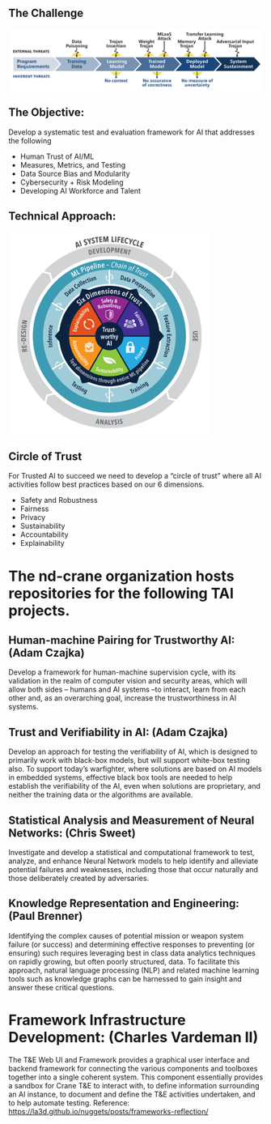 ## The Challenge
<img src="./images/attack.png" alt="drawing" width="800"/>

## The Objective: 
Develop a systematic test and evaluation framework for AI that addresses the following
* Human Trust of AI/ML
* Measures, Metrics, and Testing
* Data Source Bias and Modularity
* Cybersecurity + Risk Modeling
* Developing AI Workforce and Talent

## Technical Approach:
<img src="./images/circle.png" alt="drawing" width="400"/>

## Circle of Trust
For Trusted AI to succeed we need to develop a “circle of trust” where all AI activities follow best practices based on our 6 dimensions.
* Safety and Robustness
* Fairness
* Privacy
* Sustainability
* Accountability
* Explainability

# The nd-crane organization hosts repositories for the following TAI projects.

## Human-machine Pairing for Trustworthy AI: (Adam Czajka)
Develop a framework for human-machine supervision cycle, with its validation in the realm of computer vision and security areas, which will allow both sides – humans and AI systems –to interact, learn from each other and, as an overarching goal, increase the trustworthiness in AI systems.

## Trust and Verifiability in AI: (Adam Czajka)
Develop an approach for testing the verifiability of AI, which is designed to primarily work with black-box models, but will support white-box testing also. To support today’s warfighter, where solutions are based on AI models in embedded systems, effective black box tools are needed to help establish the verifiability of the AI, even when solutions are proprietary, and neither the training data or the algorithms are available.

## Statistical Analysis and Measurement of Neural Networks: (Chris Sweet)
Investigate and develop a statistical and computational framework to test, analyze, and enhance Neural Network models to help identify and alleviate potential failures and weaknesses, including those that occur naturally and those deliberately created by adversaries. 

## Knowledge Representation and Engineering: (Paul Brenner)

Identifying the complex causes of potential mission or weapon system failure (or success) and determining effective responses to preventing (or ensuring) such requires leveraging best in class data analytics techniques on rapidly growing, but often poorly structured, data. To facilitate this approach, natural language processing (NLP) and related machine learning tools such as knowledge graphs can be harnessed to gain insight and answer these critical questions.       

# Framework Infrastructure Development: (Charles Vardeman II)
The T&E Web UI and Framework provides a graphical user interface and backend framework for connecting the various components and toolboxes together into a single coherent system.  This component essentially provides a sandbox for Crane T&E to interact with, to define information surrounding an AI instance, to document and define the T&E activities undertaken, and to help automate testing. Reference: https://la3d.github.io/nuggets/posts/frameworks-reflection/
 
